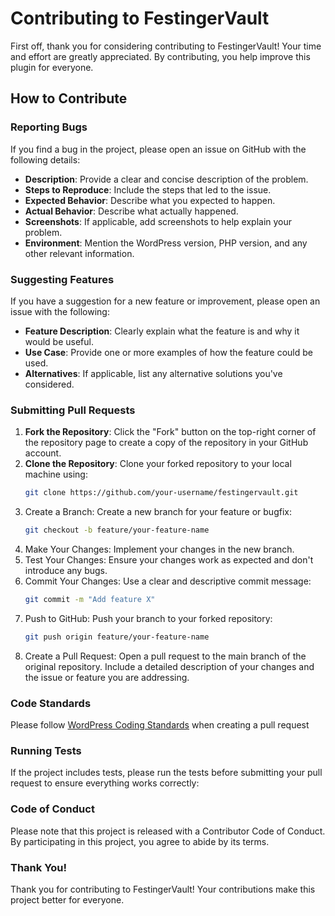 # Contributing to FestingerVault

First off, thank you for considering contributing to FestingerVault! Your time and effort are greatly appreciated. By contributing, you help improve this plugin for everyone.

## How to Contribute

### Reporting Bugs

If you find a bug in the project, please open an issue on GitHub with the following details:

- **Description**: Provide a clear and concise description of the problem.
- **Steps to Reproduce**: Include the steps that led to the issue.
- **Expected Behavior**: Describe what you expected to happen.
- **Actual Behavior**: Describe what actually happened.
- **Screenshots**: If applicable, add screenshots to help explain your problem.
- **Environment**: Mention the WordPress version, PHP version, and any other relevant information.

### Suggesting Features

If you have a suggestion for a new feature or improvement, please open an issue with the following:

- **Feature Description**: Clearly explain what the feature is and why it would be useful.
- **Use Case**: Provide one or more examples of how the feature could be used.
- **Alternatives**: If applicable, list any alternative solutions you've considered.

### Submitting Pull Requests

1. **Fork the Repository**: Click the "Fork" button on the top-right corner of the repository page to create a copy of the repository in your GitHub account.
2. **Clone the Repository**: Clone your forked repository to your local machine using:
   ```bash
   git clone https://github.com/your-username/festingervault.git
   ```
3. Create a Branch: Create a new branch for your feature or bugfix:
	```bash
	git checkout -b feature/your-feature-name
	```
4. Make Your Changes: Implement your changes in the new branch.
5. Test Your Changes: Ensure your changes work as expected and don't introduce any bugs.
6. Commit Your Changes: Use a clear and descriptive commit message:
	```bash
	git commit -m "Add feature X"
	```
7. Push to GitHub: Push your branch to your forked repository:
	```bash
	git push origin feature/your-feature-name
	```
8. Create a Pull Request: Open a pull request to the main branch of the original repository. Include a detailed description of your changes and the issue or feature you are addressing.

### Code Standards

Please follow [WordPress Coding Standards](https://developer.wordpress.org/coding-standards/wordpress-coding-standards/) when creating a pull request

### Running Tests
If the project includes tests, please run the tests before submitting your pull request to ensure everything works correctly:

### Code of Conduct
Please note that this project is released with a Contributor Code of Conduct. By participating in this project, you agree to abide by its terms.

### Thank You!
Thank you for contributing to FestingerVault! Your contributions make this project better for everyone.
